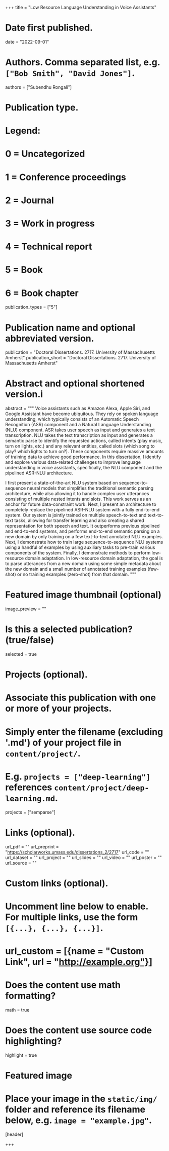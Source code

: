 +++
title = "Low Resource Language Understanding in Voice Assistants"

# Date first published.
date = "2022-09-01"

# Authors. Comma separated list, e.g. `["Bob Smith", "David Jones"]`.
authors = ["Subendhu Rongali"]

# Publication type.
# Legend:
# 0 = Uncategorized
# 1 = Conference proceedings
# 2 = Journal
# 3 = Work in progress
# 4 = Technical report
# 5 = Book
# 6 = Book chapter
publication_types = ["5"]

# Publication name and optional abbreviated version.
publication = "Doctoral Dissertations. 2717. University of Massachusetts Amherst"
publication_short = "Doctoral Dissertations. 2717. University of Massachusetts Amherst"

# Abstract and optional shortened version.i
abstract = """
Voice assistants such as Amazon Alexa, Apple Siri, and Google Assistant have become ubiquitous. They rely on spoken language understanding, which typically consists of an Automatic Speech Recognition (ASR) component and a Natural Language Understanding (NLU) component. ASR takes user speech as input and generates a text transcription. NLU takes the text transcription as input and generates a semantic parse to identify the requested actions, called intents (play music, turn on lights, etc.) and any relevant entities, called slots (which song to play? which lights to turn on?). These components require massive amounts of training data to achieve good performance. In this dissertation, I identify and explore various data-related challenges to improve language understanding in voice assistants, specifically, the NLU component and the pipelined ASR-NLU architecture.

I first present a state-of-the-art NLU system based on sequence-to-sequence neural models that simplifies the traditional semantic parsing architecture, while also allowing it to handle complex user utterances consisting of multiple nested intents and slots. This work serves as an anchor for future data-constraint work. Next, I present an architecture to completely replace the pipelined ASR-NLU system with a fully end-to-end system. Our system is jointly trained on multiple speech-to-text and text-to-text tasks, allowing for transfer learning and also creating a shared representation for both speech and text. It outperforms previous pipelined and end-to-end systems, and performs end-to-end semantic parsing on a new domain by only training on a few text-to-text annotated NLU examples. Next, I demonstrate how to train large sequence-to-sequence NLU systems using a handful of examples by using auxiliary tasks to pre-train various components of the system. Finally, I demonstrate methods to perform low-resource domain adaptation. In low-resource domain adaptation, the goal is to parse utterances from a new domain using some simple metadata about the new domain and a small number of annotated training examples (few-shot) or no training examples (zero-shot) from that domain.
"""

# Featured image thumbnail (optional)
image_preview = ""

# Is this a selected publication? (true/false)
selected = true

# Projects (optional).
#   Associate this publication with one or more of your projects.
#   Simply enter the filename (excluding '.md') of your project file in `content/project/`.
#   E.g. `projects = ["deep-learning"]` references `content/project/deep-learning.md`.
projects = ["semparse"]

# Links (optional).
url_pdf = ""
url_preprint = "https://scholarworks.umass.edu/dissertations_2/2717"
url_code = ""
url_dataset = ""
url_project = ""
url_slides = ""
url_video = ""
url_poster = ""
url_source = ""

# Custom links (optional).
#   Uncomment line below to enable. For multiple links, use the form `[{...}, {...}, {...}]`.
# url_custom = [{name = "Custom Link", url = "http://example.org"}]

# Does the content use math formatting?
math = true

# Does the content use source code highlighting?
highlight = true

# Featured image
# Place your image in the `static/img/` folder and reference its filename below, e.g. `image = "example.jpg"`.
[header]

+++
